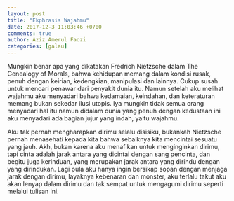 ```yaml
---
layout: post
title: "Ekphrasis Wajahmu"
date: 2017-12-3 11:03:46 +0700
comments: true
author: Aziz Amerul Faozi
categories: [galau]
---
```

Mungkin benar apa yang dikatakan Fredrich Nietzsche dalam The Genealogy of Morals, bahwa kehidupan memang dalam kondisi rusak, penuh dengan keirian, kedengkian, manipulasi dan lainnya. Cukup susah untuk mencari penawar dari penyakit dunia itu. Namun setelah aku melihat wajahmu aku menyadari bahwa kedamaian, keindahan, dan keteraturan memang bukan sekedar ilusi utopis. Iya mungkin tidak semua orang menyadari hal itu namun didalam dunia yang penuh dengan kedustaan ini aku menyadari ada bagian jujur yang indah, yaitu wajahmu. 

Aku tak pernah mengharapkan dirimu selalu disisiku, bukankah Nietzsche pernah menasehati kepada kita bahwa sebaiknya kita mencintai sesuatu yang jauh. Akh, bukan karena aku menafikan untuk menginginkan dirimu, tapi cinta adalah jarak antara yang dicintai dengan sang pencinta, dan begitu juga kerinduan, yang merupakan jarak antara yang dirindu dengan yang dirindukan. Lagi pula aku hanya ingin bersikap sopan dengan menjaga jarak dengan dirimu, layaknya kebenaran dan monster, aku terlalu takut aku akan lenyap dalam dirimu dan tak sempat untuk mengagumi dirimu seperti melalui tulisan ini.
